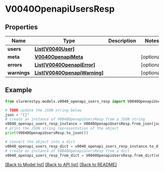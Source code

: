 # V0040OpenapiUsersResp


## Properties

Name | Type | Description | Notes
------------ | ------------- | ------------- | -------------
**users** | [**List[V0040User]**](V0040User.md) |  |
**meta** | [**V0040OpenapiMeta**](V0040OpenapiMeta.md) |  | [optional]
**errors** | [**List[V0040OpenapiError]**](V0040OpenapiError.md) |  | [optional]
**warnings** | [**List[V0040OpenapiWarning]**](V0040OpenapiWarning.md) |  | [optional]

## Example

```python
from slurmrestpy.models.v0040_openapi_users_resp import V0040OpenapiUsersResp

# TODO update the JSON string below
json = "{}"
# create an instance of V0040OpenapiUsersResp from a JSON string
v0040_openapi_users_resp_instance = V0040OpenapiUsersResp.from_json(json)
# print the JSON string representation of the object
print(V0040OpenapiUsersResp.to_json())

# convert the object into a dict
v0040_openapi_users_resp_dict = v0040_openapi_users_resp_instance.to_dict()
# create an instance of V0040OpenapiUsersResp from a dict
v0040_openapi_users_resp_from_dict = V0040OpenapiUsersResp.from_dict(v0040_openapi_users_resp_dict)
```
[[Back to Model list]](../README.md#documentation-for-models) [[Back to API list]](../README.md#documentation-for-api-endpoints) [[Back to README]](../README.md)


